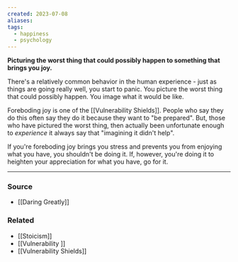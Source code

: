 ```yaml
---
created: 2023-07-08
aliases: 
tags:
  - happiness
  - psychology
---
```

**Picturing the worst thing that could possibly happen to something that brings you joy.**

There's a relatively common behavior in the human experience - just as things are going really well, you start to panic. You picture the worst thing that could possibly happen. You image what it would be like. 

Foreboding joy is one of the [[Vulnerability Shields]]. People who say they do this often say they do it because they want to "be prepared". But, those who have pictured the worst thing, then actually been unfortunate enough to *experience* it always say that "imagining it didn't help".

If you're foreboding joy brings you stress and prevents you from enjoying what you have, you shouldn't be doing it. If, however, you're doing it to heighten your appreciation for what you have, go for it. 

****
### Source
- [[Daring Greatly]]

### Related
- [[Stoicism]] 
- [[Vulnerability ]] 
- [[Vulnerability Shields]]